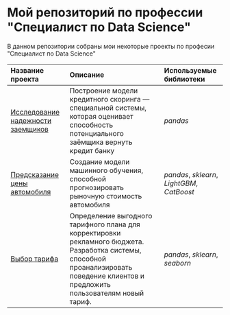 # Мой репозиторий по профессии "Специалист по Data Science"
В данном репозитории собраны мои некоторые проекты по професии "Специалист по Data Science"

| Название проекта | Описание | Используемые библиотеки | 
| :---------------------- | :---------------------- | :---------------------- |
|   [Исследование надежности заемщиков](https://github.com/BogdanShumskiy/yandex_practicum/tree/main/bank_debt)| Построение модели кредитного скоринга — специальной системы, которая оценивает способность потенциального заёмщика вернуть кредит банку| *pandas* |
| [Предсказание цены автомобиля](https://github.com/BogdanShumskiy/yandex_practicum/tree/main/predict_price_auto)| Создание модели машинного обучения, способной прогнозировать рыночную стоимость автомобиля| *pandas*, *sklearn*, *LightGBM*, *CatBoost* |
| [Выбор тарифа](https://github.com/BogdanShumskiy/yandex_practicum/tree/main/predict_tariff)| Определение выгодного тарифного плана для корректировки рекламного бюджета. Разработка системы, способной проанализировать поведение клиентов и предложить пользователям новый тариф.| *pandas*, *sklearn*, *seaborn* |
